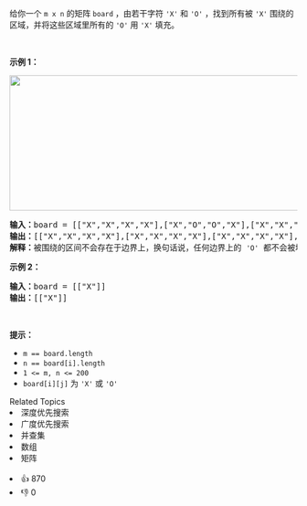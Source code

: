 给你一个 <code>m x n</code> 的矩阵 <code>board</code> ，由若干字符 <code>'X'</code> 和 <code>'O'</code> ，找到所有被 <code>'X'</code> 围绕的区域，并将这些区域里所有的 <code>'O'</code> 用 <code>'X'</code> 填充。

<div class="original__bRMd"> 
 <div> 
  <p>&nbsp;</p> 
 </div>
</div>

<p><strong>示例 1：</strong></p> 
<img alt="" src="https://assets.leetcode.com/uploads/2021/02/19/xogrid.jpg" style="width: 550px; height: 237px;" /> 
<pre>
<strong>输入：</strong>board = [["X","X","X","X"],["X","O","O","X"],["X","X","O","X"],["X","O","X","X"]]
<strong>输出：</strong>[["X","X","X","X"],["X","X","X","X"],["X","X","X","X"],["X","O","X","X"]]
<strong>解释：</strong>被围绕的区间不会存在于边界上，换句话说，任何边界上的&nbsp;<span><code>'O'</code></span>&nbsp;都不会被填充为&nbsp;<span><code>'X'</code></span>。 任何不在边界上，或不与边界上的&nbsp;<span><code>'O'</code></span>&nbsp;相连的&nbsp;<span><code>'O'</code></span>&nbsp;最终都会被填充为&nbsp;<span><code>'X'</code></span>。如果两个元素在水平或垂直方向相邻，则称它们是“相连”的。
</pre>

<p><strong>示例 2：</strong></p>

<pre>
<strong>输入：</strong>board = [["X"]]
<strong>输出：</strong>[["X"]]
</pre>

<p>&nbsp;</p>

<p><strong>提示：</strong></p>

<ul> 
 <li><code>m == board.length</code></li> 
 <li><code>n == board[i].length</code></li> 
 <li><code>1 &lt;= m, n &lt;= 200</code></li> 
 <li><code>board[i][j]</code> 为 <code>'X'</code> 或 <code>'O'</code></li> 
</ul>

<div><div>Related Topics</div><div><li>深度优先搜索</li><li>广度优先搜索</li><li>并查集</li><li>数组</li><li>矩阵</li></div></div><br><div><li>👍 870</li><li>👎 0</li></div>